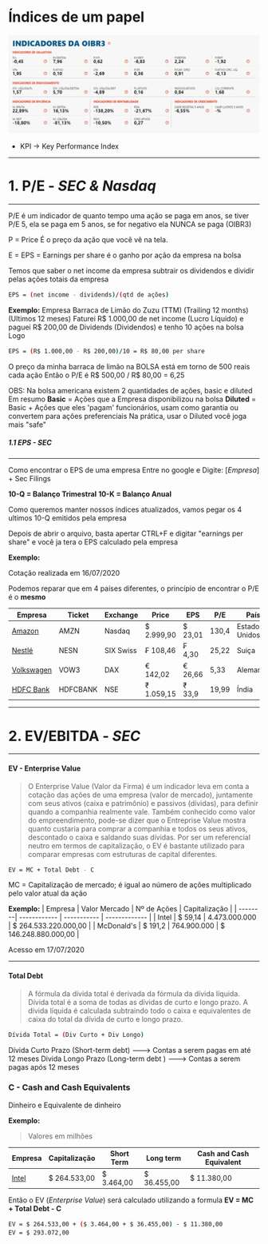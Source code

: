 # Índices de um papel

<img src="images/indices/oibr3.png">

* KPI -> Key Performance Index

---
# 1. P/E - *SEC & Nasdaq*
---

P/E é um indicador de quanto tempo uma ação se paga em anos, se tiver P/E 5, ela se paga em 5 anos,
se for negativo ela NUNCA se paga (OIBR3)

P = Price 
É o preço da ação que você vê na tela.

E = EPS = Earnings per share
é o ganho por ação da empresa na bolsa

Temos que saber o net income da empresa subtrair os dividendos e dividir pelas ações totais da empresa
```sh
EPS = (net income - dividends)/(qtd de ações)
```

**Exemplo:**
Empresa Barraca de Limão do Zuzu (TTM) (Trailing 12 months) (Ultimos 12 meses) 
Faturei  R$ 1.000,00 de net income (Lucro Líquido) e paguei R$ 200,00 de Dividends (Dividendos) e tenho 10 ações na bolsa
Logo
```sh
EPS = (R$ 1.000,00 - R$ 200,00)/10 = R$ 80,00 per share
````
O preço da minha barraca de limão na BOLSA está em torno de 500 reais cada ação
Então o P/E é R$ 500,00 / R$ 80,00 = 6,25

OBS: Na bolsa americana existem 2 quantidades de ações, basic e diluted
Em resumo
**Basic** = Ações que a Empresa disponibilizou na bolsa
**Diluted** = Basic + Ações que eles 'pagam' funcionários, usam como garantia ou convertem para ações preferenciais
Na prática, usar o Diluted você joga mais "safe"


##### 1.1 EPS - *SEC*
---


Como encontrar o EPS de uma empresa
Entre no google e Digite:  [*Empresa*] + Sec Filings

**10-Q = Balanço Trimestral**
**10-K = Balanço Anual**

Como queremos manter nossos índices atualizados, vamos pegar os 4 ultimos 10-Q emitidos pela empresa

Depois de abrir o arquivo, basta apertar CTRL+F e digitar "earnings per share" e você ja tera o EPS calculado pela empresa

**Exemplo:**

Cotação realizada em 16/07/2020

Podemos reparar que em 4 países diferentes, o princípio de encontrar o P/E é o **mesmo**

| Empresa | Ticket | Exchange | Price | EPS | P/E | País |
| ------- | ----- | --- | ----| --- | ----| ----|
| [Amazon](https://d18rn0p25nwr6d.cloudfront.net/CIK-0001018724/4d39f579-19d8-4119-b087-ee618abf82d6.pdf) | AMZN | Nasdaq | $ 2.999,90 | $ 23,01 | 130,4 | Estados Unidos |
| [Nestlé](https://www.nestle.com/sites/default/files/2020-02/2019-financial-statements-en.pdf)| NESN | SIX Swiss | ₣ 108,46 | ₣ 4,30 | 25,22 | Suiça |
| [Volkswagen](https://www.volkswagenag.com/presence/investorrelation/publications/annual-reports/2020/volkswagen/Y_2019_e.pdf) | VOW3 | DAX | 	€ 142,02 | 	€ 26,66 | 5,33 | Alemanha |
| [HDFC Bank](https://www.hdfcbank.com/content/api/contentstream-id/723fb80a-2dde-42a3-9793-7ae1be57c87f/1bcf4f2c-17cc-4759-9081-dcc0f5beeb60?)| HDFCBANK | NSE | ₹ 1.059,15 | ₹ 33,9 | 19,99 | Índia |



---
# 2. EV/EBITDA - *SEC*
---

#### EV - Enterprise Value
>O Enterprise Value (Valor da Firma) é um indicador leva em conta a cotação das ações de uma empresa (valor de mercado), juntamente com seus ativos (caixa e patrimônio) e passivos (dívidas), para definir quando a companhia realmente vale.
Também conhecido como valor do empreendimento, pode-se dizer que o Entreprise Value mostra quanto custaria para comprar a companhia e todos os seus ativos, descontado o caixa e saldando suas dívidas.
Por ser um referencial neutro em termos de capitalização, o EV é bastante utilizado para comparar empresas com estruturas de capital diferentes.


```sh
EV = MC + Total Debt - C
```
MC = Capitalização de mercado; é igual ao número de ações multiplicado pelo valor atual da ação

**Exemplo:**
| Empresa | Valor Mercado | Nº de Ações | Capitalização |
| --------| ------------  | ----------- | ------------- |
| Intel   | $ 59,14     | 4.473.000.000 | $ 264.533.220.000,00 |
| McDonald's | $ 191,2 | 764.900.000 | $ 146.248.880.000,00 |

Acesso em 17/07/2020

---
#### Total Debt

>A fórmula da dívida total é derivada da fórmula da dívida líquida. Dívida total é a soma de todas as dívidas de curto e longo prazo. A dívida líquida é calculada subtraindo todo o caixa e equivalentes de caixa do total da dívida de curto e longo prazo.

```sh
Dívida Total = (Div Curto + Div Longo) 
```

Dívida Curto Prazo (Short-term debt) ---> Contas a serem pagas em até 12 meses
Divida Longo Prazo (Long-term debt ) ---> Contas a serem pagas após 12 meses

### C - Cash and Cash Equivalents
Dinheiro e Equivalente de dinheiro



**Exemplo:**
>Valores em milhões

| Empresa | Capitalização | Short Term | Long term | Cash and Cash Equivalent |
| --------| ------------  | ----------- | ------------- | ------------------- |
| [Intel](http://d18rn0p25nwr6d.cloudfront.net/CIK-0000050863/765bff79-febc-488e-ac35-1b93386a21e9.pdf)   | $ 264.533,00 | $ 3.464,00  | $ 36.455,00 | $ 11.380,00

Então o EV (*Enterprise Value*) será calculado utilizando a formula **EV = MC + Total Debt - C**

```sh
EV = $ 264.533,00 + ($ 3.464,00 + $ 36.455,00) - $ 11.380,00
EV = $ 293.072,00 
```



























